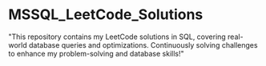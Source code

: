 # MSSQL_LeetCode_Solutions
"This repository contains my LeetCode solutions in SQL, covering real-world database queries and optimizations. Continuously solving challenges to enhance my problem-solving and database skills!"
